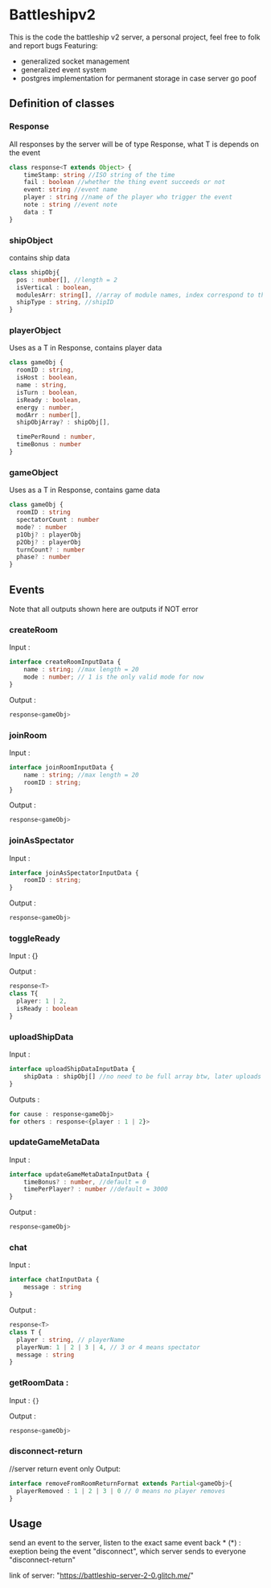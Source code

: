 # Battleshipv2
This is the code the battleship v2 server, a personal project, feel free to folk and report bugs
Featuring:

+ generalized socket management
+ generalized event system
+ postgres implementation for permanent storage in case server go poof

## Definition of classes

### Response<T>
All responses by the server will be of type Response<T>, what T is depends on the event

```ts
class response<T extends Object> {
    timeStamp: string //ISO string of the time
    fail : boolean //whether the thing event succeeds or not
    event: string //event name
    player : string //name of the player who trigger the event
    note : string //event note
    data : T
}
```
### shipObject
contains ship data

```ts
class shipObj{
  pos : number[], //length = 2
  isVertical : boolean,
  modulesArr: string[], //array of module names, index correspond to the indexes of that module on the ship unraveled
  shipType : string, //shipID
}
```

### playerObject 
Uses as a T in Response, contains player data

```ts
class gameObj {
  roomID : string,
  isHost : boolean,
  name : string,
  isTurn : boolean,
  isReady : boolean,
  energy : number,
  modArr : number[],
  shipObjArray? : shipObj[],

  timePerRound : number,
  timeBonus : number
}
```


### gameObject 
Uses as a T in Response, contains game data

```ts
class gameObj {
  roomID : string
  spectatorCount : number
  mode? : number
  p1Obj? : playerObj
  p2Obj? : playerObj
  turnCount? : number
  phase? : number
}
```

## Events

Note that all outputs shown here are outputs if NOT error

### createRoom

Input :

```ts
interface createRoomInputData {
    name : string; //max length = 20
    mode : number; // 1 is the only valid mode for now
} 
```

Output :
```ts
response<gameObj>
```

### joinRoom

Input :

```ts
interface joinRoomInputData {
    name : string; //max length = 20
    roomID : string;
} 
```

Output :
```ts
response<gameObj>
```

### joinAsSpectator

Input :

```ts
interface joinAsSpectatorInputData {
    roomID : string;
} 
```

Output :
```js
response<gameObj>
```

### toggleReady

Input : {}

Output :

```ts
response<T>
class T{
  player: 1 | 2, 
  isReady : boolean
}
```

### uploadShipData

Input : 

```ts
interface uploadShipDataInputData {
    shipData : shipObj[] //no need to be full array btw, later uploads overwrites the previous
}
```

Outputs : 
```ts
for cause : response<gameObj>
for others : response<{player : 1 | 2}>
```

### updateGameMetaData 

Input : 

```ts
interface updateGameMetaDataInputData {
    timeBonus? : number, //default = 0
    timePerPlayer? : number //default = 3000
} 
```
Output : 
```ts
response<gameObj>
```

### chat

Input : 

```ts
interface chatInputData {
    message : string
} 
```

Output : 
```ts
response<T>
class T {
  player : string, // playerName
  playerNum: 1 | 2 | 3 | 4, // 3 or 4 means spectator
  message : string 
}
```

### getRoomData : 

Input : ```{}```

Output : 
```ts
response<gameObj>
```

### disconnect-return

//server return event only
Output:
```ts
interface removeFromRoomReturnFormat extends Partial<gameObj>{
  playerRemoved : 1 | 2 | 3 | 0 // 0 means no player removes
}
```


## Usage

send an event to the server, listen to the exact same event back *
(*) : exeption being the event "disconnect", which server sends to everyone "disconnect-return"

link of server: "https://battleship-server-2-0.glitch.me/"
